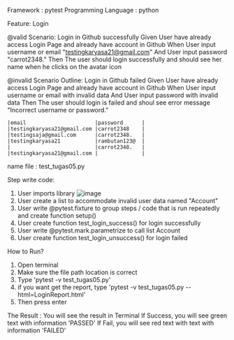 Framework : pytest
Programming Language : python

Feature: Login

  @valid
  Scenario: Login in Github successfully
    Given User have already access Login Page and already have account in Github
    When User input username or email "testingkaryasa21@gmail.com"
    And User input password "carrot2348."
    Then The user should login successfully and should see her name when he clicks on the avatar icon
    
  @invalid
  Scenario Outline: Login in Github failed
    Given User have already access Login Page and already have account in Github
    When User input username or email with invalid data <email>
    And User input password with invalid data <password>
    Then The user should login is failed and shoul see error message "Incorrect username or password."
    
    |email                      |password      |
    |testingkaryasa21@gmail.com |carrot2348    |
    |testingsaja@gmail.com      |carrot2348.   |
    |testingkaryasa21           |rambutan123@  |
    |                           |carrot2348.   |
    |testingkaryasa21@gmail.com |              |
    
    
name file : test_tugas05.py

Step write code:
1. User imports library 
![image](https://user-images.githubusercontent.com/49749221/136488888-e13bab59-eb39-4a0b-aad0-619ddec0420b.png)
2. User create a list to accommodate invalid user data named "Account"
3. User write @pytest.fixture to group steps / code that is run repeatedly and create function setup()
4. User create function test_login_success() for login successfully
5. User write @pytest.mark.parametrize to call list Account
6. User create function test_login_unsuccess() for login failed

How to Run? 
1. Open terminal
2. Make sure the file path location is correct
3. Type 'pytest -v test_tugas05.py'
4. if you want get the report, type 'pytest -v test_tugas05.py --html=LoginReport.html'
5. Then press enter

The Result : 
You will see the result in Terminal
If Success, you will see green text with information 'PASSED'
If Fail, you will see red text with text with information 'FAILED'



